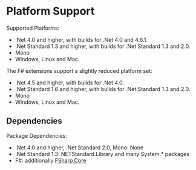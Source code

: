 Platform Support
================

Supported Platforms:

- .Net 4.0 and higher, with builds for .Net 4.0 and 4.6.1.
- .Net Standard 1.3 and higher, with builds for .Net Standard 1.3 and 2.0.
- Mono
- Windows, Linux and Mac.

The F# extensions support a slightly reduced platform set:

- .Net 4.5 and higher, with builds for .Net 4.0.
- .Net Standard 1.6 and higher, with builds for .Net Standard 1.3 and 2.0.
- Mono
- Windows, Linux and Mac.


Dependencies
------------

Package Dependencies:

- .Net 4.0 and higher, .Net Standard 2.0, Mono: None
- .Net Standard 1.3: NETStandard.Library and many System.* packages
- F#: additionally [FSharp.Core](https://www.nuget.org/packages/FSharp.Core)
